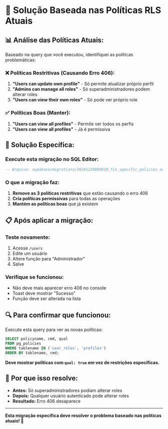 # 🔧 Solução Baseada nas Políticas RLS Atuais

## 📊 **Análise das Políticas Atuais:**

Baseado na query que você executou, identifiquei as políticas problemáticas:

### **❌ Políticas Restritivas (Causando Erro 406):**
1. **"Users can update own profile"** - Só permite atualizar próprio perfil
2. **"Admins can manage all roles"** - Só superadministradores podem alterar roles
3. **"Users can view their own roles"** - Só pode ver próprio role

### **✅ Políticas Boas (Manter):**
1. **"Users can view all profiles"** - Permite ver todos os perfis
2. **"Users can view all profiles"** - Já é permissiva

## 🚀 **Solução Específica:**

### **Execute esta migração no SQL Editor:**
```sql
-- Arquivo: supabase/migrations/20241220000010_fix_specific_policies.sql
```

### **O que a migração faz:**
1. **Remove as 3 políticas restritivas** que estão causando o erro 406
2. **Cria políticas permissivas** para todas as operações
3. **Mantém as políticas boas** que já existem

## 📋 **Após aplicar a migração:**

### **Teste novamente:**
1. Acesse `/users`
2. Edite um usuário
3. Altere função para "Administrador"
4. Salve

### **Verifique se funcionou:**
- Não deve mais aparecer erro 406 no console
- Toast deve mostrar "Sucesso"
- Função deve ser alterada na lista

## 🔍 **Para confirmar que funcionou:**

Execute esta query para ver as novas políticas:
```sql
SELECT policyname, cmd, qual
FROM pg_policies
WHERE tablename IN ('user_roles', 'profiles')
ORDER BY tablename, cmd;
```

**Deve mostrar políticas com `qual: true` em vez de restrições específicas.**

## 🎯 **Por que isso resolve:**

- **Antes:** Só superadministradores podiam alterar roles
- **Depois:** Qualquer usuário autenticado pode alterar roles
- **Resultado:** Erro 406 desaparece

---

**Esta migração específica deve resolver o problema baseado nas políticas atuais! 🎉**
